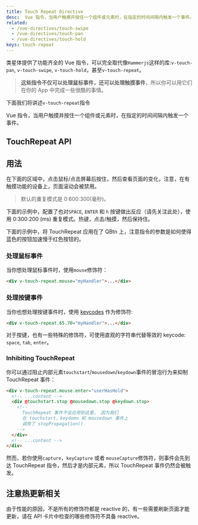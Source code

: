 ```yaml
---
title: Touch Repeat Directive
desc:  Vue 指令，当用户触摸并按住一个组件或元素时，在指定的时间间隔内触发一个事件。
related:
  - /vue-directives/touch-swipe
  - /vue-directives/touch-pan
  - /vue-directives/touch-hold
keys: touch-repeat
---
```


类星体提供了功能齐全的 Vue 指令，可以完全取代像`Hammerjs`这样的库:`v-touch-pan`, `v-touch-swipe`, `v-touch-hold`，甚至`v-touch-repeat`。

> **这些指令不仅可以处理鼠标事件，还可以处理触摸事件**，所以你可以用它们在你的 App 中完成一些很酷的事情。

下面我们将讲述`v-touch-repeat`指令

Vue 指令，当用户触摸并按住一个组件或元素时，在指定的时间间隔内触发一个事件。

## TouchRepeat API

<doc-api file="TouchRepeat" />

## 用法

在下面的区域中，点击鼠标/点击屏幕后按住，然后查看页面的变化，注意，在有触摸功能的设备上，页面滚动会被禁用。

> 默认的重复模式是 0:600:300(毫秒)。

<doc-example title="基础" file="TouchRepeat/Basic" />

下面的示例中，配置了也对`SPACE`, `ENTER` 和 `h` 按键做出反应（请先关注此处），使用 0:300:200 (ms) 重复模式。热键，点击/触摸，然后保持住。

<doc-example title="自定义按键" file="TouchRepeat/Keys" />

下面的示例中，将 TouchRepeat 应用在了 QBtn 上，注意指令的参数是如何使得蓝色的按钮加速慢于红色按钮的。

<doc-example title="在 QBtn 上使用" file="TouchRepeat/Buttons" />

### 处理鼠标事件
当你想处理鼠标事件时，使用`mouse`修饰符：

```html
<div v-touch-repeat.mouse="myHandler">...</div>
```

### 处理按键事件
当你也想处理按键事件时，使用 [keycodes](https://keycode.info/) 作为修饰符:

```html
<div v-touch-repeat.65.70="myHandler">...</div>
```
对于按键，也有一些特殊的修饰符，可使用直观的字符串代替等效的 keycode: `space`, `tab`, `enter`。

### Inhibiting TouchRepeat
你可以通过阻止内部元素`touchstart`/`mousedown`/`keydown`事件的冒泡行为来抑制 TouchRepeat 事件：

```html
<div v-touch-repeat.mouse.enter="userHasHold">
  <!-- ...content -->
  <div @touchstart.stop @mousedown.stop @keydown.stop>
    <!--
      TouchRepeat 事件不会应用到这里， 因为我们
      在 touchstart，keydomn 和 mousedown 事件上
      调用了 stopPropagation()
    -->
  </div>
  <!-- ...content -->
</div>
```
然而，若你使用`capture`，`keyCapture` 或者 `mouseCapture`修饰符，则事件会先到达 TouchRepeat 指令，然后才是内部元素，所以 TouchRepeat 事件仍然会被触发。

## 注意热更新相关
由于性能的原因，不是所有的修饰符都是 reactive 的，有一些需要刷新页面才能更新，请在 API 卡片中检查的哪些修饰符不具备 reactive。
